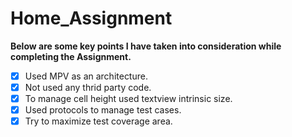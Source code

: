 
# Home_Assignment

**Below are some key points I have taken into consideration while completing the Assignment.**

- [x] Used MPV as an architecture.
- [x] Not used any thrid party code.
- [x] To manage cell height used textview intrinsic size.
- [x] Used protocols to manage test cases.
- [x] Try to maximize test coverage area. 
